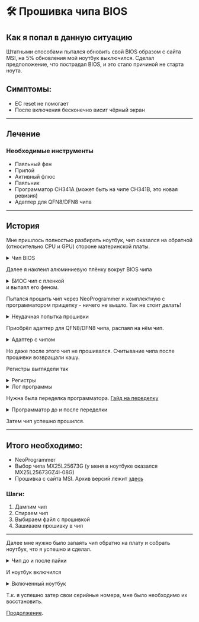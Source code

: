 # 🛠️ Прошивка чипа BIOS

## Как я попал в данную ситуацию
Штатными способами пытался обновить свой BIOS образом с сайта MSI, на 5% обновления мой ноутбук выключился. Сделал предположение, что пострадал BIOS, и это стало причиной не старта ноута.

## Симптомы:
- EC reset не помогает
- После включения бесконечно висит чёрный экран

---

## Лечение

### Необходимые инструменты
- Паяльный фен
- Припой
- Активный флюс
- Паяльник
- Программатор CH341A (может быть на чипе CH341B, это новая ревизия)
- Адаптер для QFN8/DFN8 чипа

---

## История

Мне пришлось полностью разбирать ноутбук, чип оказался на обратной (относительно CPU и GPU) стороне материнской платы.
<details>
<summary>Чип BIOS</summary>

![Смотреть фото](../../images/board-close.jpg)
</details>

Далее я наклеил алюминиевую плёнку вокруг BIOS чипа
<details>
<summary>БИОС чип с пленкой</summary>

![Смотреть фото 1](../../images/board-full.jpg)
![Смотреть фото 2](../../images/chip-close.jpg)
</details>
и выпаял его феном.

Пытался прошить чип через NeoProgrammer и комплектную с программатором прищепку - ничего не вышло. Так не стоит делать!
<details>
<summary>Неудачная попытка прошивки</summary>

![Смотреть фото](../../images/clip.jpg)
</details>

Приобрёл адаптер для QFN8/DFN8 чипа, распаял на нём чип.
<details>
<summary>Адаптер с чипом</summary>

![Смотреть фото 1](../../images/stock-adapter.jpg)
![Смотреть фото 2](../../images/adapter.jpg)
</details>

Но даже после этого чип не прошивался. Считывание чипа после прошивки возвращали кашу.

Регистры выглядели так
<details>
<summary>Регистры</summary>

![Смотреть фото](../../images/regs.png)
</details>

<details>
<summary>Лог программы</summary>

```log

Programmer, for MCU, AVR, SPI FLASH/EEPROM, I2C, Microwire,2.2.0.10 (15.10.2021)
chiplist.dat Версия: 29.09.2021
---------------------------------------------------------------------------
В настоящее время выбрано: MX25L25673G [3.3V] 256 Mbits, 32 Mbytes
---------------------------------------------------------------------------
Используется программатор: CH341 Черный
0:43:25
Стираю флэшку...
Процесс может длиться больше минуты на больших флешках!
Успех
Время выполнения: 00:00:03.417
Используется программатор: CH341 Черный
0:43:37
Читаю флэшку... Main Memory
Успех
Время выполнения: 00:04:45.732
CRC32 = 0xEA0DDEFA
Готово
Используется программатор: CH341 Черный
0:51:13
Читаю флэшку... Main Memory
Успех
Время выполнения: 00:04:47.578
CRC32 = 0xFE5CF682
Готово
Было Регистр защиты: 01000000(0x40),
Стало Регистр защиты: 01000000(0x40),

```
</details>


Нужна была переделка программатора. [Гайд на переделку](../../docs/guide_ch341_ru.pdf)
<details>
<summary>Программатор до и после переделки</summary>

![Смотреть фото до переделки](../../images/prog-close.jpg)
![Смотреть фото после переделки](../../images/fixed-prog-close.jpg)
</details>

Затем чип успешно прошился.

---

## Итого необходимо:
- NeoProgrammer
- Выбор чипа MX25L25673G (у меня в ноутбуке оказался MX25L25673GZ4I-08G)
- Прошивка с сайта MSI. Архив версий лежит [здесь](https://github.com/m1c1b/msi-ge77hx-bios-repair/releases/download/initial/msi-flash-all-needed.zip)

### Шаги:
1. Дампим чип
2. Стираем чип
3. Выбираем файл с прошивкой
4. Зашиваем прошивку в чип

---

Далее мне нужно было запаять чип обратно на плату и собрать ноутбук, что я успешно и сделал.
<details>
<summary>Чип до и после пайки</summary>

![Смотреть фото до пайки](../../images/unsoldered-chip.jpg)
![Смотреть фото после пайки](../../images/soldered-chip.jpg)
</details>

И ноутбук включился
<details>
<summary>Включенный ноутбук</summary>

![Смотреть фото](../../images/laptop.jpg)
</details>

Т.к. я успешно затер свои серийные номера, мне было необходимо их восстановить.

[Продолжение](sn_restore_ru.md).